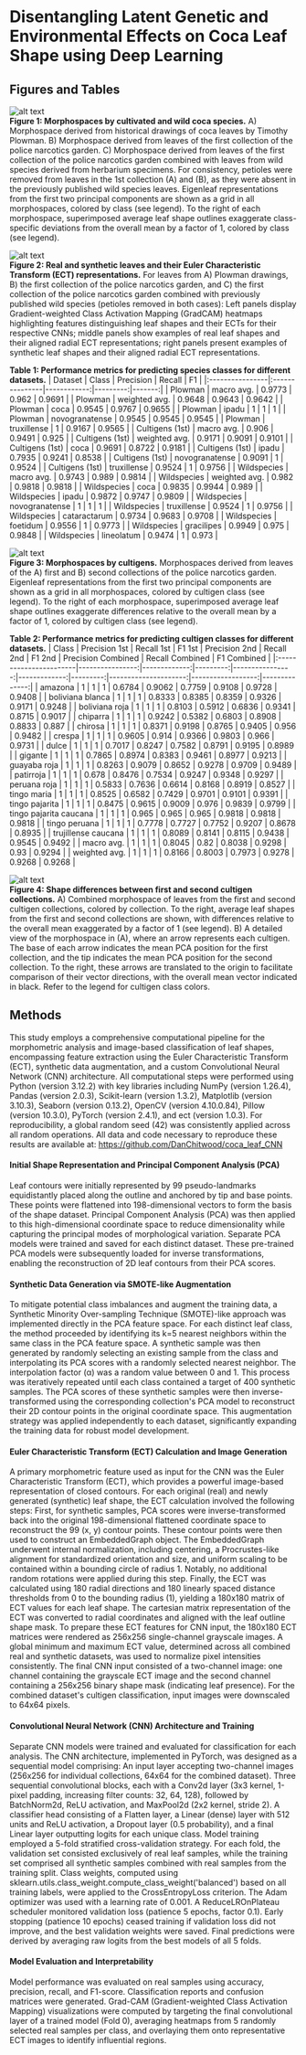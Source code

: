 # Disentangling Latent Genetic and Environmental Effects on Coca Leaf Shape using Deep Learning

## Figures and Tables
![alt text](https://github.com/DanChitwood/coca_leaf_CNN/blob/main/COCA_PROJECT/figures/Figure1.png "Figure 1")  
**Figure 1: Morphospaces by cultivated and wild coca species.** A) Morphospace derived from historical drawings of coca leaves by Timothy Plowman. B) Morphospace derived from leaves of the first collection of the police narcotics garden. C) Morphospace derived from leaves of the first collection of the police narcotics garden combined with leaves from wild species derived from herbarium specimens. For consistency, petioles were removed from leaves in the 1st collection (A) and (B), as they were absent in the previously published wild species leaves. Eigenleaf representations from the first two principal components are shown as a grid in all morphospaces, colored by class (see legend). To the right of each morphospace, superimposed average leaf shape outlines exaggerate class-specific deviations from the overall mean by a factor of 1, colored by class (see legend).  

![alt text](https://github.com/DanChitwood/coca_leaf_CNN/blob/main/COCA_PROJECT/figures/Figure2.png "Figure 2")  
**Figure 2: Real and synthetic leaves and their Euler Characteristic Transform (ECT) representations.** For leaves from A) Plowman drawings, B) the first collection of the police narcotics garden, and C) the first collection of the police narcotics garden combined with previously published wild species (petioles removed in both cases): Left panels display Gradient-weighted Class Activation Mapping (GradCAM) heatmaps highlighting features distinguishing leaf shapes and their ECTs for their respective CNNs; middle panels show examples of real leaf shapes and their aligned radial ECT representations; right panels present examples of synthetic leaf shapes and their aligned radial ECT representations.  

**Table 1: Performance metrics for predicting species classes for different datasets.**
| Dataset         | Class          |   Precision |   Recall |     F1 |
|:----------------|:---------------|------------:|---------:|-------:|
| Plowman         | macro avg.     |      0.9773 |   0.962  | 0.9691 |
| Plowman         | weighted avg.  |      0.9648 |   0.9643 | 0.9642 |
| Plowman         | coca           |      0.9545 |   0.9767 | 0.9655 |
| Plowman         | ipadu          |      1      |   1      | 1      |
| Plowman         | novogranatense |      0.9545 |   0.9545 | 0.9545 |
| Plowman         | truxillense    |      1      |   0.9167 | 0.9565 |
| Cultigens (1st) | macro avg.     |      0.906  |   0.9491 | 0.925  |
| Cultigens (1st) | weighted avg.  |      0.9171 |   0.9091 | 0.9101 |
| Cultigens (1st) | coca           |      0.9691 |   0.8722 | 0.9181 |
| Cultigens (1st) | ipadu          |      0.7935 |   0.9241 | 0.8538 |
| Cultigens (1st) | novogranatense |      0.9091 |   1      | 0.9524 |
| Cultigens (1st) | truxillense    |      0.9524 |   1      | 0.9756 |
| Wildspecies     | macro avg.     |      0.9743 |   0.989  | 0.9814 |
| Wildspecies     | weighted avg.  |      0.982  |   0.9818 | 0.9818 |
| Wildspecies     | coca           |      0.9835 |   0.9944 | 0.989  |
| Wildspecies     | ipadu          |      0.9872 |   0.9747 | 0.9809 |
| Wildspecies     | novogranatense |      1      |   1      | 1      |
| Wildspecies     | truxillense    |      0.9524 |   1      | 0.9756 |
| Wildspecies     | cataractarum   |      0.9734 |   0.9683 | 0.9708 |
| Wildspecies     | foetidum       |      0.9556 |   1      | 0.9773 |
| Wildspecies     | gracilipes     |      0.9949 |   0.975  | 0.9848 |
| Wildspecies     | lineolatum     |      0.9474 |   1      | 0.973  |

![alt text](https://github.com/DanChitwood/coca_leaf_CNN/blob/main/COCA_PROJECT/figures/Figure3.png "Figure 3")  
**Figure 3: Morphospaces by cultigens.** Morphospaces derived from leaves of the A) first and B) second collections of the police narcotics garden. Eigenleaf representations from the first two principal components are shown as a grid in all morphospaces, colored by cultigen class (see legend). To the right of each morphospace, superimposed average leaf shape outlines exaggerate differences relative to the overall mean by a factor of 1, colored by cultigen class (see legend).  

**Table 2: Performance metrics for predicting cultigen classes for different datasets.**
| Class                  |   Precision 1st |   Recall 1st |   F1 1st |   Precision 2nd |   Recall 2nd |   F1 2nd |   Precision Combined |   Recall Combined |   F1 Combined |
|:-----------------------|----------------:|-------------:|---------:|----------------:|-------------:|---------:|---------------------:|------------------:|--------------:|
| amazona                |               1 |            1 |        1 |          0.6784 |       0.9062 |   0.7759 |               0.9108 |            0.9728 |        0.9408 |
| boliviana blanca       |               1 |            1 |        1 |          0.8333 |       0.8385 |   0.8359 |               0.9326 |            0.9171 |        0.9248 |
| boliviana roja         |               1 |            1 |        1 |          0.8103 |       0.5912 |   0.6836 |               0.9341 |            0.8715 |        0.9017 |
| chiparra               |               1 |            1 |        1 |          0.9242 |       0.5382 |   0.6803 |               0.8908 |            0.8833 |        0.887  |
| chirosa                |               1 |            1 |        1 |          0.8371 |       0.9198 |   0.8765 |               0.9405 |            0.956  |        0.9482 |
| crespa                 |               1 |            1 |        1 |          0.9605 |       0.914  |   0.9366 |               0.9803 |            0.966  |        0.9731 |
| dulce                  |               1 |            1 |        1 |          0.7017 |       0.8247 |   0.7582 |               0.8791 |            0.9195 |        0.8989 |
| gigante                |               1 |            1 |        1 |          0.7865 |       0.8974 |   0.8383 |               0.9461 |            0.8977 |        0.9213 |
| guayaba roja           |               1 |            1 |        1 |          0.8263 |       0.9079 |   0.8652 |               0.9278 |            0.9709 |        0.9489 |
| patirroja              |               1 |            1 |        1 |          0.678  |       0.8476 |   0.7534 |               0.9247 |            0.9348 |        0.9297 |
| peruana roja           |               1 |            1 |        1 |          0.5833 |       0.7636 |   0.6614 |               0.8168 |            0.8919 |        0.8527 |
| tingo maria            |               1 |            1 |        1 |          0.8525 |       0.6582 |   0.7429 |               0.9701 |            0.9101 |        0.9391 |
| tingo pajarita         |               1 |            1 |        1 |          0.8475 |       0.9615 |   0.9009 |               0.976  |            0.9839 |        0.9799 |
| tingo pajarita caucana |               1 |            1 |        1 |          0.965  |       0.965  |   0.965  |               0.9818 |            0.9818 |        0.9818 |
| tingo peruana          |               1 |            1 |        1 |          0.7778 |       0.7727 |   0.7752 |               0.9207 |            0.8678 |        0.8935 |
| trujillense caucana    |               1 |            1 |        1 |          0.8089 |       0.8141 |   0.8115 |               0.9438 |            0.9545 |        0.9492 |
| macro avg.             |               1 |            1 |        1 |          0.8045 |       0.82   |   0.8038 |               0.9298 |            0.93   |        0.9294 |
| weighted avg.          |               1 |            1 |        1 |          0.8166 |       0.8003 |   0.7973 |               0.9278 |            0.9268 |        0.9268 |

![alt text](https://github.com/DanChitwood/coca_leaf_CNN/blob/main/COCA_PROJECT/figures/Figure4.png "Figure 4")  
**Figure 4: Shape differences between first and second cultigen collections.** A) Combined morphospace of leaves from the first and second cultigen collections, colored by collection. To the right, average leaf shapes from the first and second collections are shown, with differences relative to the overall mean exaggerated by a factor of 1 (see legend). B) A detailed view of the morphospace in (A), where an arrow represents each cultigen. The base of each arrow indicates the mean PCA position for the first collection, and the tip indicates the mean PCA position for the second collection. To the right, these arrows are translated to the origin to facilitate comparison of their vector directions, with the overall mean vector indicated in black. Refer to the legend for cultigen class colors.  

## Methods  
This study employs a comprehensive computational pipeline for the morphometric analysis and image-based classification of leaf shapes, encompassing feature extraction using the Euler Characteristic Transform (ECT), synthetic data augmentation, and a custom Convolutional Neural Network (CNN) architecture. All computational steps were performed using Python (version 3.12.2) with key libraries including NumPy (version 1.26.4), Pandas (version 2.0.3), Scikit-learn (version 1.3.2), Matplotlib (version 3.10.3), Seaborn (version 0.13.2), OpenCV (version 4.10.0.84), Pillow (version 10.3.0), PyTorch (version 2.4.1), and ect (version 1.0.3). For reproducibility, a global random seed (42) was consistently applied across all random operations. All data and code necessary to reproduce these results are available at: https://github.com/DanChitwood/coca_leaf_CNN
#### Initial Shape Representation and Principal Component Analysis (PCA)
Leaf contours were initially represented by 99 pseudo-landmarks equidistantly placed along the outline and anchored by tip and base points. These points were flattened into 198-dimensional vectors to form the basis of the shape dataset. Principal Component Analysis (PCA) was then applied to this high-dimensional coordinate space to reduce dimensionality while capturing the principal modes of morphological variation. Separate PCA models were trained and saved for each distinct dataset. These pre-trained PCA models were subsequently loaded for inverse transformations, enabling the reconstruction of 2D leaf contours from their PCA scores.
#### Synthetic Data Generation via SMOTE-like Augmentation
To mitigate potential class imbalances and augment the training data, a Synthetic Minority Over-sampling Technique (SMOTE)-like approach was implemented directly in the PCA feature space. For each distinct leaf class, the method proceeded by identifying its k=5 nearest neighbors within the same class in the PCA feature space. A synthetic sample was then generated by randomly selecting an existing sample from the class and interpolating its PCA scores with a randomly selected nearest neighbor. The interpolation factor (α) was a random value between 0 and 1. This process was iteratively repeated until each class contained a target of 400 synthetic samples. The PCA scores of these synthetic samples were then inverse-transformed using the corresponding collection's PCA model to reconstruct their 2D contour points in the original coordinate space. This augmentation strategy was applied independently to each dataset, significantly expanding the training data for robust model development.
#### Euler Characteristic Transform (ECT) Calculation and Image Generation
A primary morphometric feature used as input for the CNN was the Euler Characteristic Transform (ECT), which provides a powerful image-based representation of closed contours. For each original (real) and newly generated (synthetic) leaf shape, the ECT calculation involved the following steps: First, for synthetic samples, PCA scores were inverse-transformed back into the original 198-dimensional flattened coordinate space to reconstruct the 99 (x, y) contour points. These contour points were then used to construct an EmbeddedGraph object. The EmbeddedGraph underwent internal normalization, including centering, a Procrustes-like alignment for standardized orientation and size, and uniform scaling to be contained within a bounding circle of radius 1. Notably, no additional random rotations were applied during this step. Finally, the ECT was calculated using 180 radial directions and 180 linearly spaced distance thresholds from 0 to the bounding radius (1), yielding a 180x180 matrix of ECT values for each leaf shape. The cartesian matrix representation of the ECT was converted to radial coordinates and aligned with the leaf outline shape mask.
To prepare these ECT features for CNN input, the 180x180 ECT matrices were rendered as 256x256 single-channel grayscale images. A global minimum and maximum ECT value, determined across all combined real and synthetic datasets, was used to normalize pixel intensities consistently. The final CNN input consisted of a two-channel image: one channel containing the grayscale ECT image and the second channel containing a 256x256 binary shape mask (indicating leaf presence). For the combined dataset's cultigen classification, input images were downscaled to 64x64 pixels.
#### Convolutional Neural Network (CNN) Architecture and Training
Separate CNN models were trained and evaluated for classification for each analysis. The CNN architecture, implemented in PyTorch, was designed as a sequential model comprising: An input layer accepting two-channel images (256x256 for individual collections, 64x64 for the combined dataset). Three sequential convolutional blocks, each with a Conv2d layer (3x3 kernel, 1-pixel padding, increasing filter counts: 32, 64, 128), followed by BatchNorm2d, ReLU activation, and MaxPool2d (2x2 kernel, stride 2). A classifier head consisting of a Flatten layer, a Linear (dense) layer with 512 units and ReLU activation, a Dropout layer (0.5 probability), and a final Linear layer outputting logits for each unique class.
Model training employed a 5-fold stratified cross-validation strategy. For each fold, the validation set consisted exclusively of real leaf samples, while the training set comprised all synthetic samples combined with real samples from the training split. Class weights, computed using sklearn.utils.class_weight.compute_class_weight('balanced') based on all training labels, were applied to the CrossEntropyLoss criterion. The Adam optimizer was used with a learning rate of 0.001. A ReduceLROnPlateau scheduler monitored validation loss (patience 5 epochs, factor 0.1). Early stopping (patience 10 epochs) ceased training if validation loss did not improve, and the best validation weights were saved. Final predictions were derived by averaging raw logits from the best models of all 5 folds.
#### Model Evaluation and Interpretability
Model performance was evaluated on real samples using accuracy, precision, recall, and F1-score. Classification reports and confusion matrices were generated. Grad-CAM (Gradient-weighted Class Activation Mapping) visualizations were computed by targeting the final convolutional layer of a trained model (Fold 0), averaging heatmaps from 5 randomly selected real samples per class, and overlaying them onto representative ECT images to identify influential regions.
